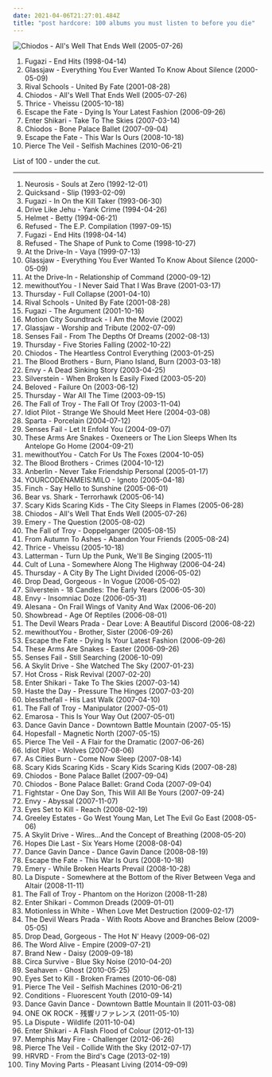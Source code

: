 ```yaml
---
date: 2021-04-06T21:27:01.484Z
title: "post hardcore: 100 albums you must listen to before you die"
---
```

![Chiodos - All&#39;s Well That Ends Well (2005-07-26)](http://coverartarchive.org/release/0615cf12-505d-4a88-bcaa-2451da7bb28e/17952063492-500.jpg "Chiodos - All's Well That Ends Well (2005-07-26)")
<ol class="albums">
<li data-cover="http://coverartarchive.org/release/3c1d5669-ae58-33db-b98d-ef346b55acc7/26546641163-500.jpg" data-tags="post-hardcore" role="button">Fugazi - End Hits (1998-04-14)</li>
<li data-cover="http://coverartarchive.org/release/0fbf71bc-5530-35cb-be9e-fccb2ec2a9ca/19908311105-500.jpg" data-tags="post-hardcore" role="button">Glassjaw - Everything You Ever Wanted To Know About Silence (2000-05-09)</li>
<li data-cover="http://coverartarchive.org/release/f5629cbf-9f10-49fc-a72c-a263b53dfb5a/27078039118-500.jpg" data-tags="post-hardcore, post hardcore" role="button">Rival Schools - United By Fate (2001-08-28)</li>
<li data-cover="http://coverartarchive.org/release/0615cf12-505d-4a88-bcaa-2451da7bb28e/17952063492-500.jpg" data-tags="post-hardcore" role="button">Chiodos - All's Well That Ends Well (2005-07-26)</li>
<li data-cover="http://coverartarchive.org/release/8cc658aa-5ded-44e9-8a24-4e50fa0425ae/18280581390-500.jpg" data-tags="post-hardcore" role="button">Thrice - Vheissu (2005-10-18)</li>
<li data-cover="http://coverartarchive.org/release/d21c95c8-40bb-467c-b11f-218886cd0b22/8973658859-500.jpg" data-tags="post-hardcore" role="button">Escape the Fate - Dying Is Your Latest Fashion (2006-09-26)</li>
<li data-cover="https://img.discogs.com/u4erzeI81X5S6Px7Rfcmi_oAFIk=/fit-in/350x350/filters:strip_icc():format(jpeg):mode_rgb():quality(90)/discogs-images/R-4621914-1421619303-5143.jpeg.jpg" data-tags="post-hardcore, trancecore" role="button">Enter Shikari - Take To The Skies (2007-03-14)</li>
<li data-cover="http://coverartarchive.org/release/b3a8fd07-b386-47bf-97bc-5d14222e0c8c/15093179874-500.jpg" data-tags="post-hardcore" role="button">Chiodos - Bone Palace Ballet (2007-09-04)</li>
<li data-cover="http://coverartarchive.org/release/82d305e4-8d45-4673-9240-1b36da06b1eb/8973784940-500.jpg" data-tags="post-hardcore" role="button">Escape the Fate - This War Is Ours (2008-10-18)</li>
<li data-cover="http://coverartarchive.org/release/52480116-0a55-4090-a91a-7b0752f7955f/7149416698-500.jpg" data-tags="post-hardcore, emocore" role="button">Pierce The Veil - Selfish Machines (2010-06-21)</li>
</ol>
List of 100 - under the cut.
<!-- more -->

_________________

<ol class="albums">
<li data-cover="http://coverartarchive.org/release/64bb2d1b-e4ab-4808-be16-5466264c2e65/20845677913-500.jpg" data-tags="sludge, sludge metal, post-metal" role="button">
Neurosis - Souls at Zero (1992-12-01)
</li>
<li data-cover="http://coverartarchive.org/release/03d5aab6-c3f5-483e-8e41-ca99ef7dab32/28641431315-500.jpg" data-tags="rock, post hardcore" role="button">
Quicksand - Slip (1993-02-09)
</li>
<li data-cover="http://coverartarchive.org/release/35704cbf-172f-30b9-b182-824eb9da6342/7439086253-500.jpg" data-tags="post-hardcore" role="button">
Fugazi - In On the Kill Taker (1993-06-30)
</li>
<li data-cover="http://coverartarchive.org/release/883a8c08-4f08-4acc-b2a4-9f2d549ac696/23545562962-500.jpg" data-tags="post-hardcore, math rock" role="button">
Drive Like Jehu - Yank Crime (1994-04-26)
</li>
<li data-cover="http://coverartarchive.org/release/baee0b71-4a39-436b-bf62-78f46f235c00/3330961306-500.jpg" data-tags="alternative metal" role="button">
Helmet - Betty (1994-06-21)
</li>
<li data-cover="http://coverartarchive.org/release/ebfb4400-5eb5-490f-ac77-5dd0a7bae786/25627484482-500.jpg" data-tags="post-hardcore, hardcore punk" role="button">
Refused - The E.P. Compilation (1997-09-15)
</li>
<li data-cover="http://coverartarchive.org/release/3c1d5669-ae58-33db-b98d-ef346b55acc7/26546641163-500.jpg" data-tags="post-hardcore" role="button">
Fugazi - End Hits (1998-04-14)
</li>
<li data-cover="https://img.discogs.com/nIB9_3y9mO5hhpX1GpNklvtbygk=/fit-in/600x918/filters:strip_icc():format(jpeg):mode_rgb():quality(90)/discogs-images/R-1970806-1439375514-4427.jpeg.jpg" data-tags="hardcore, post-hardcore" role="button">
Refused - The Shape of Punk to Come (1998-10-27)
</li>
<li data-cover="https://img.discogs.com/ifHXDIv3kRCViLBL_BnMSYjcRRc=/fit-in/500x496/filters:strip_icc():format(jpeg):mode_rgb():quality(90)/discogs-images/R-880651-1301137759.jpeg.jpg" data-tags="post-hardcore" role="button">
At the Drive-In - Vaya (1999-07-13)
</li>
<li data-cover="http://coverartarchive.org/release/0fbf71bc-5530-35cb-be9e-fccb2ec2a9ca/19908311105-500.jpg" data-tags="post-hardcore" role="button">
Glassjaw - Everything You Ever Wanted To Know About Silence (2000-05-09)
</li>
<li data-cover="https://img.discogs.com/mWWmYqukf--04XnvgYW-RZqajk4=/fit-in/600x600/filters:strip_icc():format(jpeg):mode_rgb():quality(90)/discogs-images/R-381186-1573438446-4282.jpeg.jpg" data-tags="post-hardcore" role="button">
At the Drive-In - Relationship of Command (2000-09-12)
</li>
<li data-cover="http://coverartarchive.org/release/713deda0-0a2e-41c9-b303-d2ddac59bc5c/25421405055-500.jpg" data-tags="post hardcore, tooth and nail records" role="button">
mewithoutYou - I Never Said That I Was Brave (2001-03-17)
</li>
<li data-cover="http://coverartarchive.org/release/c4cd7298-790a-30cc-ac23-e5b5144a5cc2/27353011944-500.jpg" data-tags="post-hardcore, emo" role="button">
Thursday - Full Collapse (2001-04-10)
</li>
<li data-cover="http://coverartarchive.org/release/f5629cbf-9f10-49fc-a72c-a263b53dfb5a/27078039118-500.jpg" data-tags="post-hardcore, post hardcore" role="button">
Rival Schools - United By Fate (2001-08-28)
</li>
<li data-cover="http://coverartarchive.org/release/0e789eca-d5e5-469f-8648-9fe5c1ca68a9/9561282758-500.jpg" data-tags="post-hardcore" role="button">
Fugazi - The Argument (2001-10-16)
</li>
<li data-cover="https://img.discogs.com/wfrO81Ve6qaFMmh6yV1Wio1_1tU=/fit-in/600x520/filters:strip_icc():format(jpeg):mode_rgb():quality(90)/discogs-images/R-5318091-1390410555-8121.jpeg.jpg" data-tags="pop punk" role="button">
Motion City Soundtrack - I Am the Movie (2002)
</li>
<li data-cover="https://img.discogs.com/DuZxiqzLd09K9H3hMhebldCqm9M=/fit-in/300x256/filters:strip_icc():format(jpeg):mode_rgb():quality(90)/discogs-images/R-464307-1117349454.jpg.jpg" data-tags="post-hardcore" role="button">
Glassjaw - Worship and Tribute (2002-07-09)
</li>
<li data-cover="https://img.discogs.com/qcuFFMVZ-nJFoTsFfBf_pbwS5-Q=/fit-in/600x533/filters:strip_icc():format(jpeg):mode_rgb():quality(90)/discogs-images/R-3085319-1553200402-5927.jpeg.jpg" data-tags="post-hardcore, emo" role="button">
Senses Fail - From The Depths Of Dreams (2002-08-13)
</li>
<li data-cover="http://coverartarchive.org/release/3e56d2ad-b3e8-3fe3-87c8-5ae3a2c71c09/10844781822-500.jpg" data-tags="live, post hardcore" role="button">
Thursday - Five Stories Falling (2002-10-22)
</li>
<li data-cover="http://coverartarchive.org/release/21733029-83bc-4e5c-9168-aaeb1a0974c2/25363643606-500.jpg" data-tags="post-hardcore, post hardcore" role="button">
Chiodos - The Heartless Control Everything (2003-01-25)
</li>
<li data-cover="http://coverartarchive.org/release/b2e6209b-ba91-4c35-a531-dc71c5c1fd8b/16133300898-500.jpg" data-tags="post-hardcore" role="button">
The Blood Brothers - Burn, Piano Island, Burn (2003-03-18)
</li>
<li data-cover="https://img.discogs.com/kRhGE1p4CAb52fJpgyfezYZq1rw=/fit-in/600x596/filters:strip_icc():format(jpeg):mode_rgb():quality(90)/discogs-images/R-371783-1530777030-9373.png.jpg" data-tags="screamo, post hardcore" role="button">
Envy - A Dead Sinking Story (2003-04-25)
</li>
<li data-cover="http://coverartarchive.org/release/09b178d6-592e-465e-b171-06bbb745e8a6/22180051994-500.jpg" data-tags="post-hardcore, emo, screamo" role="button">
Silverstein - When Broken Is Easily Fixed (2003-05-20)
</li>
<li data-cover="http://coverartarchive.org/release/f646e4b6-8aa4-4d0b-84f8-db0cf5bb995c/22029913217-500.jpg" data-tags="post-hardcore" role="button">
Beloved - Failure On (2003-06-12)
</li>
<li data-cover="http://coverartarchive.org/release/af6212bb-3139-3251-9a89-0e510de3ed11/2341635674-500.jpg" data-tags="post-hardcore, emo" role="button">
Thursday - War All The Time (2003-09-15)
</li>
<li data-cover="http://coverartarchive.org/release/a660c2ae-4ad9-4682-b06a-a95ffa3ab4a7/26500850268-500.jpg" data-tags="post-hardcore" role="button">
The Fall of Troy - The Fall Of Troy (2003-11-04)
</li>
<li data-cover="http://coverartarchive.org/release/ec8435dc-a1f9-4107-8693-844d5590a8e2/26655828977-500.jpg" data-tags="post hardcore" role="button">
Idiot Pilot - Strange We Should Meet Here (2004-03-08)
</li>
<li data-cover="http://coverartarchive.org/release/8c21f963-8ca1-4d19-aed3-479495617eaa/3331901488-500.jpg" data-tags="post-hardcore" role="button">
Sparta - Porcelain (2004-07-12)
</li>
<li data-cover="http://coverartarchive.org/release/42f3b9d6-52b3-49a8-a65d-972b578decf0/5893187085-500.jpg" data-tags="emo" role="button">
Senses Fail - Let It Enfold You (2004-09-07)
</li>
<li data-cover="http://coverartarchive.org/release/1d1a12c1-31d6-4797-b28e-748d99dddbc1/13205434693-500.jpg" data-tags="post hardcore, indie, experimental, post-hardcore" role="button">
These Arms Are Snakes - Oxeneers or The Lion Sleeps When Its Antelope Go Home (2004-09-21)
</li>
<li data-cover="http://coverartarchive.org/release/735c33ce-f86e-46b5-babd-52daee949e3c/21617257302-500.jpg" data-tags="post-hardcore, indie rock" role="button">
mewithoutYou - Catch For Us The Foxes (2004-10-05)
</li>
<li data-cover="https://via.placeholder.com/450" data-tags="post-hardcore" role="button">
The Blood Brothers - Crimes (2004-10-12)
</li>
<li data-cover="http://coverartarchive.org/release/0158574e-e762-4a5f-a927-ad925172605d/17944620848-500.jpg" data-tags="alternative rock" role="button">
Anberlin - Never Take Friendship Personal (2005-01-17)
</li>
<li data-cover="http://coverartarchive.org/release/b87963f4-5f8a-4e38-a7cb-35f40e2cf839/11695934125-500.jpg" data-tags="post-rock, post hardcore, durkadurka, indie emo" role="button">
YOURCODENAMEIS:MILO - Ignoto (2005-04-18)
</li>
<li data-cover="https://img.discogs.com/MI2oAl7q5Ttmn7G4Yejrv7o-Hzw=/fit-in/489x489/filters:strip_icc():format(jpeg):mode_rgb():quality(90)/discogs-images/R-1802683-1422876109-1198.jpeg.jpg" data-tags="post-hardcore" role="button">
Finch - Say Hello to Sunshine (2005-06-01)
</li>
<li data-cover="http://coverartarchive.org/release/8f363d2a-d6b1-41ae-86b1-d52cbc0fd60f/13751812587-500.jpg" data-tags="post-hardcore, indie" role="button">
Bear vs. Shark - Terrorhawk (2005-06-14)
</li>
<li data-cover="http://coverartarchive.org/release/de811c20-f2b1-395a-a377-6ea2f1aa0ba6/24647170363-500.jpg" data-tags="post-hardcore" role="button">
Scary Kids Scaring Kids - The City Sleeps in Flames (2005-06-28)
</li>
<li data-cover="http://coverartarchive.org/release/0615cf12-505d-4a88-bcaa-2451da7bb28e/17952063492-500.jpg" data-tags="post-hardcore" role="button">
Chiodos - All's Well That Ends Well (2005-07-26)
</li>
<li data-cover="http://coverartarchive.org/release/a7337747-fa84-4d3f-aa12-e53ad43cf745/4889657836-500.jpg" data-tags="emo, christian, emocore, rock, post-hardcore" role="button">
Emery - The Question (2005-08-02)
</li>
<li data-cover="http://coverartarchive.org/release/45641120-9137-3d9b-bb47-8915b1541a3d/17802812575-500.jpg" data-tags="post-hardcore" role="button">
The Fall of Troy - Doppelganger (2005-08-15)
</li>
<li data-cover="https://img.discogs.com/PF-4IeNsOVZ5IHNmszQKaeSGVkA=/fit-in/508x451/filters:strip_icc():format(jpeg):mode_rgb():quality(90)/discogs-images/R-537138-1271067043.jpeg.jpg" data-tags="metalcore, post-hardcore, emocore" role="button">
From Autumn To Ashes - Abandon Your Friends (2005-08-24)
</li>
<li data-cover="http://coverartarchive.org/release/8cc658aa-5ded-44e9-8a24-4e50fa0425ae/18280581390-500.jpg" data-tags="post-hardcore" role="button">
Thrice - Vheissu (2005-10-18)
</li>
<li data-cover="https://img.discogs.com/bTbr1FZ58H8bTJiMJd1Avt0ozB0=/fit-in/600x591/filters:strip_icc():format(jpeg):mode_rgb():quality(90)/discogs-images/R-2262045-1273021050.jpeg.jpg" data-tags="punk, pop-punk, melodic hardcore, post hardcore, deep elm, grit, hardcore and post hardcore" role="button">
Latterman - Turn Up the Punk, We'll Be Singing (2005-11)
</li>
<li data-cover="http://coverartarchive.org/release/1fde8540-59cf-4c8d-8429-eb076d03fb05/21557052063-500.jpg" data-tags="post-metal, sludge" role="button">
Cult of Luna - Somewhere Along The Highway (2006-04-24)
</li>
<li data-cover="http://coverartarchive.org/release/93d6bfce-9c1a-38a7-bc24-13be3a4a51b8/14793961860-500.jpg" data-tags="post-hardcore, emo" role="button">
Thursday - A City By The Light Divided (2006-05-02)
</li>
<li data-cover="https://img.discogs.com/A60KFnwDmdd6gD9592hAgjboZGU=/fit-in/499x500/filters:strip_icc():format(jpeg):mode_rgb():quality(90)/discogs-images/R-2886358-1305706040.jpeg.jpg" data-tags="post-hardcore" role="button">
Drop Dead, Gorgeous - In Vogue (2006-05-02)
</li>
<li data-cover="https://img.discogs.com/73U-w7FAtiywrk_hQhIh_jGbbGg=/fit-in/600x600/filters:strip_icc():format(jpeg):mode_rgb():quality(90)/discogs-images/R-16231998-1610142155-7125.jpeg.jpg" data-tags="screamo, post-hardcore" role="button">
Silverstein - 18 Candles: The Early Years (2006-05-30)
</li>
<li data-cover="https://img.discogs.com/sogU5mtWKByinBK0l5_KSIFerBQ=/fit-in/600x598/filters:strip_icc():format(jpeg):mode_rgb():quality(90)/discogs-images/R-867269-1491971657-7535.jpeg.jpg" data-tags="screamo" role="button">
Envy - Insomniac Doze (2006-05-31)
</li>
<li data-cover="http://coverartarchive.org/release/57eafc78-cefd-4048-baf0-073739ee918e/3014173374-500.jpg" data-tags="screamo, emocore, post-hardcore" role="button">
Alesana - On Frail Wings of Vanity And Wax (2006-06-20)
</li>
<li data-cover="https://via.placeholder.com/450" data-tags="post hardcore, raw rock" role="button">
Showbread - Age Of Reptiles (2006-08-01)
</li>
<li data-cover="http://coverartarchive.org/release/3990b389-b207-4e15-8164-c52e97734051/5780338872-500.jpg" data-tags="metalcore" role="button">
The Devil Wears Prada - Dear Love: A Beautiful Discord (2006-08-22)
</li>
<li data-cover="http://coverartarchive.org/release/5ce948fc-a995-4c62-8f00-3f5db5700341/4889935052-500.jpg" data-tags="indie rock" role="button">
mewithoutYou - Brother, Sister (2006-09-26)
</li>
<li data-cover="http://coverartarchive.org/release/d21c95c8-40bb-467c-b11f-218886cd0b22/8973658859-500.jpg" data-tags="post-hardcore" role="button">
Escape the Fate - Dying Is Your Latest Fashion (2006-09-26)
</li>
<li data-cover="https://img.discogs.com/XWBPucx_MnBGY2_OF_I_3eg6kwQ=/fit-in/240x240/filters:strip_icc():format(jpeg):mode_rgb():quality(90)/discogs-images/R-1027802-1185707476.jpeg.jpg" data-tags="post-hardcore, post hardcore" role="button">
These Arms Are Snakes - Easter (2006-09-26)
</li>
<li data-cover="https://img.discogs.com/79232wWfyj9nvp1eZTSxuwkreI0=/fit-in/350x350/filters:strip_icc():format(jpeg):mode_rgb():quality(90)/discogs-images/R-3890719-1348261446-2446.jpeg.jpg" data-tags="post-hardcore" role="button">
Senses Fail - Still Searching (2006-10-09)
</li>
<li data-cover="http://coverartarchive.org/release/2c7efad2-73f2-4652-b6b6-2ec78963fcf6/8691616470-500.jpg" data-tags="post-hardcore" role="button">
A Skylit Drive - She Watched The Sky (2007-01-23)
</li>
<li data-cover="http://coverartarchive.org/release/a219c008-8194-401e-bdf2-1d775b90f9bc/3330992900-500.jpg" data-tags="post-hardcore, screamo" role="button">
Hot Cross - Risk Revival (2007-02-20)
</li>
<li data-cover="https://img.discogs.com/u4erzeI81X5S6Px7Rfcmi_oAFIk=/fit-in/350x350/filters:strip_icc():format(jpeg):mode_rgb():quality(90)/discogs-images/R-4621914-1421619303-5143.jpeg.jpg" data-tags="post-hardcore, trancecore" role="button">
Enter Shikari - Take To The Skies (2007-03-14)
</li>
<li data-cover="http://coverartarchive.org/release/818aa8f1-d844-48e4-bc21-1c3c9589d488/26249216838-500.jpg" data-tags="metalcore" role="button">
Haste the Day - Pressure The Hinges (2007-03-20)
</li>
<li data-cover="http://coverartarchive.org/release/a8403ef9-d956-48f3-8617-8c6ba5070ccd/18892961265-500.jpg" data-tags="emocore, post-hardcore, metalcore" role="button">
blessthefall - His Last Walk (2007-04-10)
</li>
<li data-cover="https://img.discogs.com/F0PJpap4eBWr5cbsS72NJ-CgUBo=/fit-in/600x539/filters:strip_icc():format(jpeg):mode_rgb():quality(90)/discogs-images/R-1071802-1215843325.jpeg.jpg" data-tags="post-hardcore" role="button">
The Fall of Troy - Manipulator (2007-05-01)
</li>
<li data-cover="http://coverartarchive.org/release/e7ff2419-8d8d-4c5a-a5b0-fa355924cc62/17979913063-500.jpg" data-tags="post-hardcore" role="button">
Emarosa - This Is Your Way Out (2007-05-01)
</li>
<li data-cover="http://coverartarchive.org/release/c2753149-fc02-4804-a989-b537b7016489/6515469434-500.jpg" data-tags="post-hardcore" role="button">
Dance Gavin Dance - Downtown Battle Mountain (2007-05-15)
</li>
<li data-cover="http://coverartarchive.org/release/32d5088f-fe26-4343-9f9d-603a20a172cd/3330982026-500.jpg" data-tags="post-hardcore, post hardcore" role="button">
Hopesfall - Magnetic North (2007-05-15)
</li>
<li data-cover="http://coverartarchive.org/release/fa7ea6f2-f2d9-4dd3-9236-5287a6b56272/7163668976-500.jpg" data-tags="post-hardcore" role="button">
Pierce The Veil - A Flair for the Dramatic (2007-06-26)
</li>
<li data-cover="http://coverartarchive.org/release/e49596a4-6ace-4323-88fb-a17e50b89949/23422894631-500.jpg" data-tags="post hardcore" role="button">
Idiot Pilot - Wolves (2007-08-06)
</li>
<li data-cover="http://coverartarchive.org/release/ee9ec74d-56be-4899-aa21-48222372ba27/23360195848-500.jpg" data-tags="post-hardcore" role="button">
As Cities Burn - Come Now Sleep (2007-08-14)
</li>
<li data-cover="http://coverartarchive.org/release/1ea46d2e-a7a3-4199-8f71-9897b4ef06e5/26813472714-500.jpg" data-tags="screamo, post-hardcore" role="button">
Scary Kids Scaring Kids - Scary Kids Scaring Kids (2007-08-28)
</li>
<li data-cover="http://coverartarchive.org/release/b3a8fd07-b386-47bf-97bc-5d14222e0c8c/15093179874-500.jpg" data-tags="post-hardcore" role="button">
Chiodos - Bone Palace Ballet (2007-09-04)
</li>
<li data-cover="http://coverartarchive.org/release/ae7d34e9-832a-4741-bd70-32313de0c3c4/16175419154-500.jpg" data-tags="post-hardcore" role="button">
Chiodos - Bone Palace Ballet: Grand Coda (2007-09-04)
</li>
<li data-cover="https://img.discogs.com/xhjN9NcWslRcV4nJ2gAVIYMpRzo=/fit-in/600x600/filters:strip_icc():format(jpeg):mode_rgb():quality(90)/discogs-images/R-1604393-1231608609.jpeg.jpg" data-tags="rock, post-hardcore" role="button">
Fightstar - One Day Son, This Will All Be Yours (2007-09-24)
</li>
<li data-cover="http://coverartarchive.org/release/c9e6c985-7f39-3cbc-8692-fca3d822cd5c/4897579227-500.jpg" data-tags="screamo, post hardcore" role="button">
Envy - Abyssal (2007-11-07)
</li>
<li data-cover="https://img.discogs.com/1PvyKtZ-ooTwaD0TkN-cxj5VoGE=/fit-in/600x605/filters:strip_icc():format(jpeg):mode_rgb():quality(90)/discogs-images/R-3650727-1533415894-4992.jpeg.jpg" data-tags="post-hardcore, screamo" role="button">
Eyes Set to Kill - Reach (2008-02-19)
</li>
<li data-cover="http://coverartarchive.org/release/5d9a3787-a6ae-475a-b93e-1c72a18c7018/3330594215-500.jpg" data-tags="post-hardcore" role="button">
Greeley Estates - Go West Young Man, Let The Evil Go East (2008-05-06)
</li>
<li data-cover="http://coverartarchive.org/release/1a157f06-d2f8-41c1-8ef0-0fced6b12b7a/15093516792-500.jpg" data-tags="screamo, post-hardcore, metalcore, hardcore, emo, emocore" role="button">
A Skylit Drive - Wires...And the Concept of Breathing (2008-05-20)
</li>
<li data-cover="https://img.discogs.com/G_2D0AjMs78K4xMs5169gOnfx9Q=/fit-in/300x298/filters:strip_icc():format(jpeg):mode_rgb():quality(90)/discogs-images/R-3168720-1318866783.jpeg.jpg" data-tags="emocore, screamo, post-hardcore, post hardcore" role="button">
Hopes Die Last - Six Years Home (2008-08-04)
</li>
<li data-cover="http://coverartarchive.org/release/d3eab0f0-0f87-40bd-877e-cedd895fb9c8/6532860840-500.jpg" data-tags="post-hardcore, experimental" role="button">
Dance Gavin Dance - Dance Gavin Dance (2008-08-19)
</li>
<li data-cover="http://coverartarchive.org/release/82d305e4-8d45-4673-9240-1b36da06b1eb/8973784940-500.jpg" data-tags="post-hardcore" role="button">
Escape the Fate - This War Is Ours (2008-10-18)
</li>
<li data-cover="http://coverartarchive.org/release/4aec65c1-e1c7-4ba2-bec7-1ecabc49e40d/4889664504-500.jpg" data-tags="post-hardcore" role="button">
Emery - While Broken Hearts Prevail (2008-10-28)
</li>
<li data-cover="http://coverartarchive.org/release/a4e48e1b-510f-4671-b51c-ae66fa6adfa7/9206975708-500.jpg" data-tags="post-hardcore" role="button">
La Dispute - Somewhere at the Bottom of the River Between Vega and Altair (2008-11-11)
</li>
<li data-cover="http://coverartarchive.org/release/df45d0f3-7ce4-4e18-8a59-6d87103829cc/8703023202-500.jpg" data-tags="progressive rock, progressive, post-hardcore" role="button">
The Fall of Troy - Phantom on the Horizon (2008-11-28)
</li>
<li data-cover="http://coverartarchive.org/release/f5f83dd1-2e84-484c-bb8a-fbb6255c8a3f/15999857260-500.jpg" data-tags="post-hardcore, trancecore" role="button">
Enter Shikari - Common Dreads (2009-01-01)
</li>
<li data-cover="http://coverartarchive.org/release/ad2162b9-c8b8-43dc-89ba-dd3e73243a6e/7151854920-500.jpg" data-tags="metalcore, screamo, hardcore, post-hardcore" role="button">
Motionless in White - When Love Met Destruction (2009-02-17)
</li>
<li data-cover="http://coverartarchive.org/release/36bf9138-a55a-4b57-ad4f-d991047397bf/6477545083-500.jpg" data-tags="metalcore" role="button">
The Devil Wears Prada - With Roots Above and Branches Below (2009-05-05)
</li>
<li data-cover="https://img.discogs.com/mZ7qhw-XeNVnSyJ7ptzX1LRr5cI=/fit-in/600x600/filters:strip_icc():format(jpeg):mode_rgb():quality(90)/discogs-images/R-1804365-1244402724.jpeg.jpg" data-tags="post-hardcore" role="button">
Drop Dead, Gorgeous - The Hot N' Heavy (2009-06-02)
</li>
<li data-cover="http://coverartarchive.org/release/8cb08444-26c6-48e8-a0a9-b30126895e7e/19429003524-500.jpg" data-tags="post-hardcore" role="button">
The Word Alive - Empire (2009-07-21)
</li>
<li data-cover="http://coverartarchive.org/release/aa69a080-f4bd-44cd-bc3d-513880be9ea5/9465797397-500.jpg" data-tags="alternative rock" role="button">
Brand New - Daisy (2009-09-18)
</li>
<li data-cover="http://coverartarchive.org/release/572595c3-3615-4298-95a1-eb824e11526b/8893012329-500.jpg" data-tags="alternative rock, post-hardcore" role="button">
Circa Survive - Blue Sky Noise (2010-04-20)
</li>
<li data-cover="http://coverartarchive.org/release/d44a4860-fa76-4418-b104-fedf7c7eb211/4896550705-500.jpg" data-tags="emo, pop punk, post hardcore, vvv" role="button">
Seahaven - Ghost (2010-05-25)
</li>
<li data-cover="http://coverartarchive.org/release/994bc37e-941a-4bd9-a49a-622049b1d23a/18004497580-500.jpg" data-tags="metalcore, post hardcore" role="button">
Eyes Set to Kill - Broken Frames (2010-06-08)
</li>
<li data-cover="http://coverartarchive.org/release/52480116-0a55-4090-a91a-7b0752f7955f/7149416698-500.jpg" data-tags="post-hardcore, emocore" role="button">
Pierce The Veil - Selfish Machines (2010-06-21)
</li>
<li data-cover="https://img.discogs.com/h8mSdwLyHnh0wIZRLtg5I05DwcM=/fit-in/600x600/filters:strip_icc():format(jpeg):mode_rgb():quality(90)/discogs-images/R-6296987-1415845055-8582.jpeg.jpg" data-tags="rock, alternative, pop punk, post-hardcore, emocore, post hardcore, emopop" role="button">
Conditions - Fluorescent Youth (2010-09-14)
</li>
<li data-cover="http://coverartarchive.org/release/6d5bc5dc-bcbc-4e96-9b68-7b4033cc8da4/6515413633-500.jpg" data-tags="experimental, post-hardcore" role="button">
Dance Gavin Dance - Downtown Battle Mountain II (2011-03-08)
</li>
<li data-cover="http://coverartarchive.org/release/f03fc5b3-2ef7-4191-9386-7eed09d76090/3429279743-500.jpg" data-tags="emo, post-hardcore, j-rock, post hardcore" role="button">
ONE OK ROCK - 残響リファレンス (2011-05-10)
</li>
<li data-cover="http://coverartarchive.org/release/db01945e-9945-4166-8e89-62daeac038c5/3366772511-500.jpg" data-tags="post-hardcore" role="button">
La Dispute - Wildlife (2011-10-04)
</li>
<li data-cover="https://img.discogs.com/rbBMP4M9Grh7ch-qedABfsJJZgU=/fit-in/600x500/filters:strip_icc():format(jpeg):mode_rgb():quality(90)/discogs-images/R-3365410-1329385926.jpeg.jpg" data-tags="post-hardcore, trancecore, dubstep" role="button">
Enter Shikari - A Flash Flood of Colour (2012-01-13)
</li>
<li data-cover="http://coverartarchive.org/release/7231fc60-0198-4931-8bfc-bb06ce6cdf96/1258512420-500.jpg" data-tags="post-hardcore" role="button">
Memphis May Fire - Challenger (2012-06-26)
</li>
<li data-cover="http://coverartarchive.org/release/7888bbb8-204b-4701-9f15-ade723cd94ee/7163718243-500.jpg" data-tags="post-hardcore" role="button">
Pierce The Veil - Collide With the Sky (2012-07-17)
</li>
<li data-cover="http://coverartarchive.org/release/6bb0a19b-76b4-462a-90c0-2cfff5a12e6b/12269779243-500.jpg" data-tags="post-hardcore, post hardcore" role="button">
HRVRD - From the Bird's Cage (2013-02-19)
</li>
<li data-cover="http://coverartarchive.org/release/19c37c03-f88c-42f2-9465-263c227bc5bf/8360571008-500.jpg" data-tags="post-hardcore" role="button">
Tiny Moving Parts - Pleasant Living (2014-09-09)
</li>
</ol>